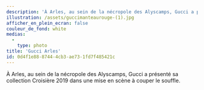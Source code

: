 ```yaml
---
description: 'À Arles, au sein de la nécropole des Alyscamps, Gucci a présenté sa collection Croisière 2019 dans une mise en scène à couper le souffle.'
illustration: /assets/guccimanteaurouge-(1).jpg
afficher_en_plein_ecran: false
couleur_de_fond: white
medias:
  -
    type: photo
title: 'Gucci Arles'
id: 0d4f1e88-8744-4cb3-ae73-1fd7f485421c
---
```

À Arles, au sein de la nécropole des Alyscamps, Gucci a présenté sa collection Croisière 2019 dans une mise en scène à couper le souffle.
